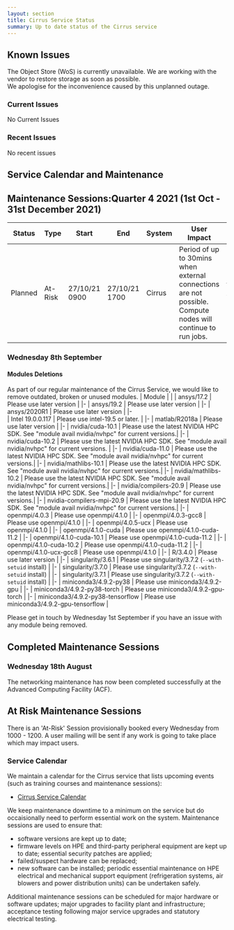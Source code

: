 ```yaml
---
layout: section
title: Cirrus Service Status
summary: Up to date status of the Cirrus service
---
```


## Known Issues
The Object Store (WoS) is currently unavailable. We are working with the vendor to restore storage as soon as possible.  
We apologise for the inconvenience caused by this unplanned outage. 

### Current Issues

No Current Issues

### Recent Issues

No recent issues

## Service Calendar and Maintenance

## Maintenance Sessions:Quarter 4 2021 (1st Oct - 31st December 2021)

| Status | Type | Start | End | System | User Impact | Reason |
| ---    | ---  | ---   | --- | ---    | ---         | ---    |
| Planned | At-Risk | 27/10/21 0900 | 27/10/21 1700 | Cirrus | Period of up to 30mins when external connections are not possible. Compute nodes will continue to run jobs. | Network upgrade at the Advanced Computing Facility (ACF) |



### Wednesday 8th September 
#### Modules Deletions

As part of our regular maintenance of the Cirrus Service, we would like to remove outdated, broken or unused modules.
| Module |  | 
| ansys/17.2 | Please use later version | 
|-
| ansys/19.2 | Please use later version | 
|-
| ansys/2020R1 | Please use later version | 
|-	
| Intel 19.0.0.117 | Please use intel-19.5 or later. | 
|-
| matlab/R2018a	|  Please use later version |
|-
| nvidia/cuda-10.1 | Please use the latest NVIDIA HPC SDK. See "module avail nvidia/nvhpc" for current versions.|
|-
| nvidia/cuda-10.2	| Please use the latest NVIDIA HPC SDK. See "module avail nvidia/nvhpc" for current versions. |
|-
| nvidia/cuda-11.0	| Please use the latest NVIDIA HPC SDK. See "module avail nvidia/nvhpc" for current versions.|
|-
| nvidia/mathlibs-10.1	| Please use the latest NVIDIA HPC SDK. See "module avail nvidia/nvhpc" for current versions.|
|-
| nvidia/mathlibs-10.2	| Please use the latest NVIDIA HPC SDK. See "module avail nvidia/nvhpc" for current versions.|
|-
| nvidia/compilers-20.9	| Please use the latest NVIDIA HPC SDK. See "module avail nvidia/nvhpc" for current versions.|
|-
| nvidia-compilers-mpi-20.9	| Please use the latest NVIDIA HPC SDK. See "module avail nvidia/nvhpc" for current versions.|
|-
| openmpi/4.0.3	      | Please use openmpi/4.1.0 |
|-
| openmpi/4.0.3-gcc8	| Please use openmpi/4.1.0 |
|-
| openmpi/4.0.5-ucx	| Please use openmpi/4.1.0 |
|-
| openmpi/4.1.0-cuda	| Please use openmpi/4.1.0-cuda-11.2 |
|-
| openmpi/4.1.0-cuda-10.1	| Please use openmpi/4.1.0-cuda-11.2 |
|-
| openmpi/4.1.0-cuda-10.2	| Please use openmpi/4.1.0-cuda-11.2 |
|-
| openmpi/4.1.0-ucx-gcc8	| Please use openmpi/4.1.0 |
|-
| R/3.4.0	| Please use later version |
|-
| singularity/3.6.1	| Please use singularity/3.7.2 (`--with-setuid` install) |
|-
| singularity/3.7.0	| Please use singularity/3.7.2 (`--with-setuid` install) |
|-
| singularity/3.7.1	| Please use singularity/3.7.2 (`--with-setuid` install) |
|-
| miniconda3/4.9.2-py38    | Please use miniconda3/4.9.2-gpu |
|-
| miniconda3/4.9.2-py38-torch    | Please use miniconda3/4.9.2-gpu-torch |
|-
| miniconda3/4.9.2-py38-tensorflow    | Please use miniconda3/4.9.2-gpu-tensorflow |

Please get in touch by Wednesday 1st September if you have an issue with any module being removed.
<!--There are regular 'At-Risk' maintenance sessions on Wednesdays from 1000-1200. -->

## Completed Maintenance Sessions
### Wednesday 18th August 

The networking maintenance has now been completed successfully at the Advanced Computing Facility (ACF). 

## At Risk Maintenance Sessions

There is an 'At-Risk' Session provisionally booked every Wednesday from 1000 - 1200. 
A user mailing will be sent if any work is going to take place which may impact users.

### Service Calendar

We maintain a calendar for the Cirrus service that lists upcoming events (such
as training courses and maintenance sessions):

- [Cirrus Service Calendar](calendar.html)

We keep maintenance downtime to a minimum on the service but do occaisionally
need to perform essential work on the system. Maintenance sessions are used to 
ensure that:

* software versions are kept up to date;
* firmware levels on HPE and third-party peripheral equipment are kept up to date;
essential security patches are applied;
* failed/suspect hardware can be replaced;
* new software can be installed;
periodic essential maintenance on HPE electrical and mechanical support equipment (refrigeration systems, air blowers and power distribution units) can be undertaken safely.

Additional maintenance sessions can be scheduled for major hardware or software updates; major upgrades to facility plant and infrastructure; acceptance testing following major service upgrades and statutory electrical testing.

